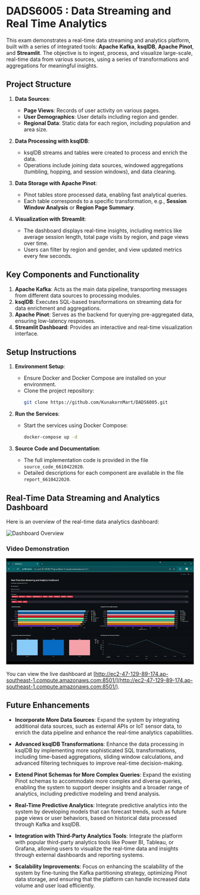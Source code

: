 # DADS6005 : Data Streaming and Real Time Analytics
This exam demonstrates a real-time data streaming and analytics platform, built with a series of integrated tools: **Apache Kafka**, **ksqlDB**, **Apache Pinot**, and **Streamlit**. The objective is to ingest, process, and visualize large-scale, real-time data from various sources, using a series of transformations and aggregations for meaningful insights.

## Project Structure
1. **Data Sources**: 
   - **Page Views**: Records of user activity on various pages.
   - **User Demographics**: User details including region and gender.
   - **Regional Data**: Static data for each region, including population and area size.

2. **Data Processing with ksqlDB**: 
   - ksqlDB streams and tables were created to process and enrich the data.
   - Operations include joining data sources, windowed aggregations (tumbling, hopping, and session windows), and data cleaning.

3. **Data Storage with Apache Pinot**:
   - Pinot tables store processed data, enabling fast analytical queries.
   - Each table corresponds to a specific transformation, e.g., **Session Window Analysis** or **Region Page Summary**.

4. **Visualization with Streamlit**:
   - The dashboard displays real-time insights, including metrics like average session length, total page visits by region, and page views over time.
   - Users can filter by region and gender, and view updated metrics every few seconds.

## Key Components and Functionality
1. **Apache Kafka**: Acts as the main data pipeline, transporting messages from different data sources to processing modules.
2. **ksqlDB**: Executes SQL-based transformations on streaming data for data enrichment and aggregations.
3. **Apache Pinot**: Serves as the backend for querying pre-aggregated data, ensuring low-latency responses.
4. **Streamlit Dashboard**: Provides an interactive and real-time visualization interface.

## Setup Instructions
1. **Environment Setup**:
    - Ensure Docker and Docker Compose are installed on your environment.
    - Clone the project repository: 
      ```bash
      git clone https://github.com/KunakornMart/DADS6005.git
      ```

2. **Run the Services**:
    - Start the services using Docker Compose:
      ```bash
      docker-compose up -d
      ```

3. **Source Code and Documentation**:
   - The full implementation code is provided in the file `source_code_6610422020`.
   - Detailed descriptions for each component are available in the file `report_6610422020`.

## Real-Time Data Streaming and Analytics Dashboard
Here is an overview of the real-time data analytics dashboard:

![Dashboard Overview](https://drive.google.com/uc?export=view&id=1YxHnrM5-Tuw-kVxvkq2Uyk8GJs0ojJgW)

### Video Demonstration

![Video Demonstration](https://github.com/KunakornMart/DADS6005/blob/main/Realtime-Video.gif?raw=true)


You can view the live dashboard at [http://ec2-47-129-89-174.ap-southeast-1.compute.amazonaws.com:8501/](http://ec2-47-129-89-174.ap-southeast-1.compute.amazonaws.com:8501/).



## Future Enhancements
- **Incorporate More Data Sources**: Expand the system by integrating additional data sources, such as external APIs or IoT sensor data, to enrich the data pipeline and enhance the real-time analytics capabilities.
  
- **Advanced ksqlDB Transformations**: Enhance the data processing in ksqlDB by implementing more sophisticated SQL transformations, including time-based aggregations, sliding window calculations, and advanced filtering techniques to improve real-time decision-making.
  
- **Extend Pinot Schemas for More Complex Queries**: Expand the existing Pinot schemas to accommodate more complex and diverse queries, enabling the system to support deeper insights and a broader range of analytics, including predictive modeling and trend analysis.

- **Real-Time Predictive Analytics**: Integrate predictive analytics into the system by developing models that can forecast trends, such as future page views or user behaviors, based on historical data processed through Kafka and ksqlDB.

- **Integration with Third-Party Analytics Tools**: Integrate the platform with popular third-party analytics tools like Power BI, Tableau, or Grafana, allowing users to visualize the real-time data and insights through external dashboards and reporting systems.

- **Scalability Improvements**: Focus on enhancing the scalability of the system by fine-tuning the Kafka partitioning strategy, optimizing Pinot data storage, and ensuring that the platform can handle increased data volume and user load efficiently.

